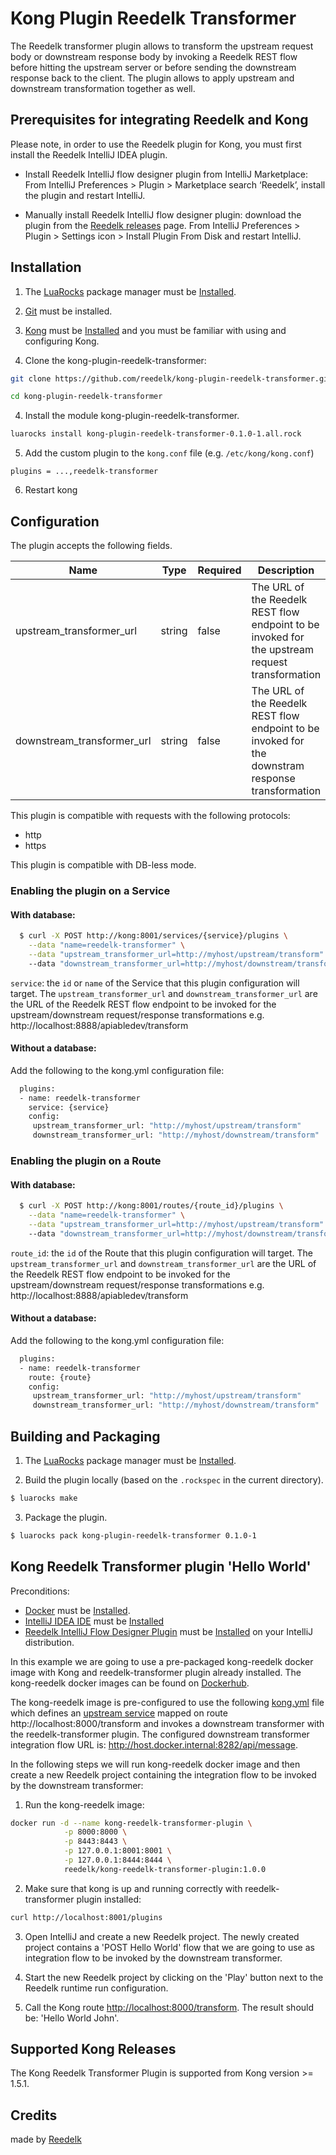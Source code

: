 # Kong Plugin Reedelk Transformer

The Reedelk transformer plugin allows to transform the upstream request body or downstream response body by invoking a Reedelk REST flow before hitting the upstream server or before sending the downstream response back to the client. The plugin allows to apply upstream and downstream transformation together as well.

## Prerequisites for integrating Reedelk and Kong
Please note, in order to use the Reedelk plugin for Kong, you must first install the Reedelk IntelliJ IDEA plugin.

* Install Reedelk IntelliJ flow designer plugin from IntelliJ Marketplace: From IntelliJ Preferences > Plugin > Marketplace search ‘Reedelk’, install the plugin and restart IntelliJ.

* Manually install Reedelk IntelliJ flow designer plugin: download the plugin from the [Reedelk releases](https://www.reedelk.com/documentation/releases) page.
From IntelliJ Preferences > Plugin > Settings icon > Install Plugin From Disk and restart IntelliJ.

## Installation

1. The [LuaRocks](http://luarocks.org) package manager must be [Installed](https://github.com/luarocks/luarocks/wiki/Download).

2. [Git](https://git-scm.com/downloads) must be installed.

2. [Kong](https://getkong.org) must be [Installed](https://getkong.org/install/) and you must be familiar with using and configuring Kong.

3. Clone the kong-plugin-reedelk-transformer:
```bash
git clone https://github.com/reedelk/kong-plugin-reedelk-transformer.git

cd kong-plugin-reedelk-transformer
```

4. Install the module kong-plugin-reedelk-transformer.
```bash
luarocks install kong-plugin-reedelk-transformer-0.1.0-1.all.rock
```

5. Add the custom plugin to the `kong.conf` file (e.g. `/etc/kong/kong.conf`)
```
plugins = ...,reedelk-transformer
```
6. Restart kong

## Configuration

The plugin accepts the following fields.

|Name    |Type|Required|Description                                                             |
|--------|----|--------|------------------------------------------------------------------------|
|upstream_transformer_url|string|false    | The URL of the Reedelk REST flow endpoint to be invoked for the upstream request transformation|
|downstream_transformer_url|string|false    | The URL of the Reedelk REST flow endpoint to be invoked for the downstram response transformation|

This plugin is compatible with requests with the following protocols:

* http
* https

This plugin is compatible with DB-less mode.

### Enabling the plugin on a Service

#### With database:

```bash
  $ curl -X POST http://kong:8001/services/{service}/plugins \
    --data "name=reedelk-transformer" \
    --data "upstream_transformer_url=http://myhost/upstream/transform"
    --data "downstream_transformer_url=http://myhost/downstream/transform"
```

`service`: the `id` or `name` of the Service that this plugin configuration will target. The `upstream_transformer_url` and `downstream_transformer_url` are the URL of the Reedelk REST flow endpoint to be invoked for the upstream/downstream request/response transformations e.g. http://localhost:8888/apiabledev/transform

#### Without a database:
Add the following to the kong.yml configuration file:

```bash
  plugins:
  - name: reedelk-transformer
    service: {service}
    config:
     upstream_transformer_url: "http://myhost/upstream/transform"
     downstream_transformer_url: "http://myhost/downstream/transform"
```

### Enabling the plugin on a Route

#### With database:

```bash
  $ curl -X POST http://kong:8001/routes/{route_id}/plugins \
    --data "name=reedelk-transformer" \
    --data "upstream_transformer_url=http://myhost/upstream/transform"
    --data "downstream_transformer_url=http://myhost/downstream/transform"
```

`route_id`: the `id` of the Route that this plugin configuration will target. The `upstream_transformer_url` and `downstream_transformer_url` are the URL of the Reedelk REST flow endpoint to be invoked for the upstream/downstream request/response transformations e.g. http://localhost:8888/apiabledev/transform

#### Without a database:
Add the following to the kong.yml configuration file:

```bash
  plugins:
  - name: reedelk-transformer
    route: {route}
    config:
     upstream_transformer_url: "http://myhost/upstream/transform"
     downstream_transformer_url: "http://myhost/downstream/transform"
```

## Building and Packaging

1. The [LuaRocks](http://luarocks.org) package manager must be [Installed](https://github.com/luarocks/luarocks/wiki/Download).

2. Build the plugin locally (based on the `.rockspec` in the current directory).

```bash
$ luarocks make
```

3. Package the plugin.

```bash
$ luarocks pack kong-plugin-reedelk-transformer 0.1.0-1
```

## Kong Reedelk Transformer plugin 'Hello World'

Preconditions:

* [Docker](https://www.docker.com/) must be [Installed](https://www.docker.com/get-started).
* [IntelliJ IDEA IDE](https://www.jetbrains.com/idea/) must be [Installed](https://www.jetbrains.com/idea/download)
* [Reedelk IntelliJ Flow Designer Plugin](https://www.reedelk.com/documentation/intellijplugin) must be [Installed](https://www.reedelk.com/documentation/intellijplugin) on your IntelliJ distribution.


In this example we are going to use a pre-packaged kong-reedelk docker image with Kong and reedelk-transformer plugin already installed. The kong-reedelk docker images can be found on [Dockerhub](https://hub.docker.com/repository/docker/reedelk/kong-reedelk-transformer-plugin). 

The kong-reedelk image is pre-configured to use the following [kong.yml](https://github.com/reedelk/kong-plugin-reedelk-transformer/blob/master/kong.yml) file which defines an [upstream service](https://www.reedelk.com/tutorials/upstream/service) mapped on route http://localhost:8000/transform and invokes a downstream transformer with the reedelk-transformer plugin. The configured downstream transformer integration flow URL is: http://host.docker.internal:8282/api/message. 

In the following steps we will run kong-reedelk docker image and then create a new Reedelk project containing the integration flow to be invoked by the downstream transformer:

1. Run the kong-reedelk image:
```bash
docker run -d --name kong-reedelk-transformer-plugin \
            -p 8000:8000 \
            -p 8443:8443 \
            -p 127.0.0.1:8001:8001 \
            -p 127.0.0.1:8444:8444 \
            reedelk/kong-reedelk-transformer-plugin:1.0.0
```

2. Make sure that kong is up and running correctly with reedelk-transformer plugin installed:
```bash
curl http://localhost:8001/plugins
```

3. Open IntelliJ and create a new Reedelk project. The newly created project contains a 'POST Hello World' flow that we are going to use as integration flow to be invoked by the downstream transformer.

4. Start the new Reedelk project by clicking on the 'Play' button next to the Reedelk runtime run configuration.

5. Call the Kong route [http://localhost:8000/transform](http://localhost:8000/transform). The result should be: 'Hello World John'.

## Supported Kong Releases
The Kong Reedelk Transformer Plugin is supported from Kong version >= 1.5.1.

## Credits

made by [Reedelk](https://www.reedelk.com/)
